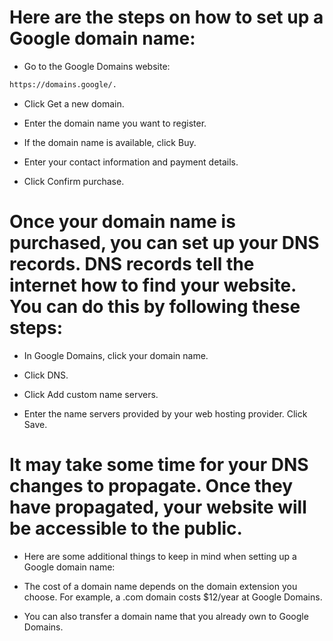 # Here are the steps on how to set up a Google domain name:

- Go to the Google Domains website:
  
```bash
https://domains.google/.
```

- Click Get a new domain.

- Enter the domain name you want to register.

- If the domain name is available, click Buy.

- Enter your contact information and payment details.

- Click Confirm purchase.

# Once your domain name is purchased, you can set up your DNS records. DNS records tell the internet how to find your website. You can do this by following these steps:

- In Google Domains, click your domain name.

- Click DNS.

- Click Add custom name servers.

- Enter the name servers provided by your web hosting provider.
 Click Save.

# It may take some time for your DNS changes to propagate. Once they have propagated, your website will be accessible to the public.

- Here are some additional things to keep in mind when setting up a Google domain name:

- The cost of a domain name depends on the domain extension you choose. For example, a .com domain costs $12/year at Google Domains.

- You can also transfer a domain name that you already own to Google Domains.
